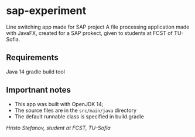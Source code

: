 # sap-experiment
Line switching app made for SAP project
A file processing application made with JavaFX, created for a SAP prokect, given to students at FCST of TU-Sofia.

## Requirements
Java 14
gradle build tool

## Importnant notes
- This app was built with OpenJDK 14;
- The source files are in the `src/main/java` directory
- The default runnable class is specified in build.gradle

*Hristo Stefanov, student at FCST, TU-Sofia*
